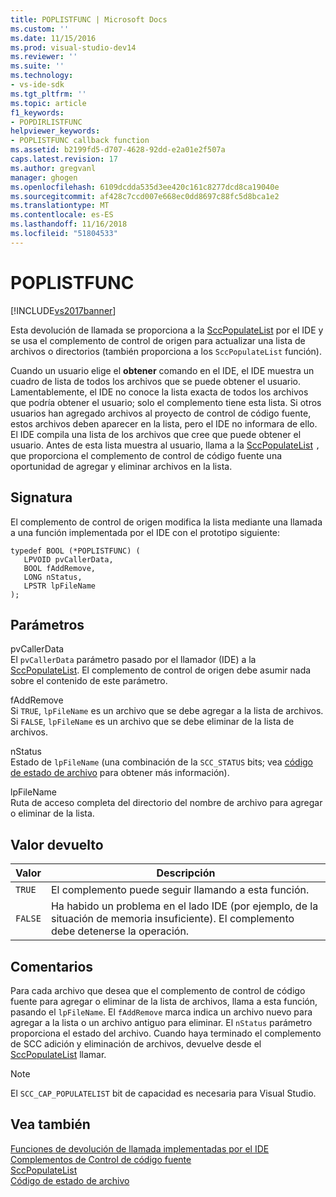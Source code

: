 ```yaml
---
title: POPLISTFUNC | Microsoft Docs
ms.custom: ''
ms.date: 11/15/2016
ms.prod: visual-studio-dev14
ms.reviewer: ''
ms.suite: ''
ms.technology:
- vs-ide-sdk
ms.tgt_pltfrm: ''
ms.topic: article
f1_keywords:
- POPDIRLISTFUNC
helpviewer_keywords:
- POPLISTFUNC callback function
ms.assetid: b2199fd5-d707-4628-92dd-e2a01e2f507a
caps.latest.revision: 17
ms.author: gregvanl
manager: ghogen
ms.openlocfilehash: 6109dcdda535d3ee420c161c8277dcd8ca19040e
ms.sourcegitcommit: af428c7ccd007e668ec0dd8697c88fc5d8bca1e2
ms.translationtype: MT
ms.contentlocale: es-ES
ms.lasthandoff: 11/16/2018
ms.locfileid: "51804533"
---
```

# <a name="poplistfunc"></a>POPLISTFUNC
[!INCLUDE[vs2017banner](../includes/vs2017banner.md)]

Esta devolución de llamada se proporciona a la [SccPopulateList](../extensibility/sccpopulatelist-function.md) por el IDE y se usa el complemento de control de origen para actualizar una lista de archivos o directorios (también proporciona a los `SccPopulateList` función).  
  
 Cuando un usuario elige el **obtener** comando en el IDE, el IDE muestra un cuadro de lista de todos los archivos que se puede obtener el usuario. Lamentablemente, el IDE no conoce la lista exacta de todos los archivos que podría obtener el usuario; solo el complemento tiene esta lista. Si otros usuarios han agregado archivos al proyecto de control de código fuente, estos archivos deben aparecer en la lista, pero el IDE no informara de ello. El IDE compila una lista de los archivos que cree que puede obtener el usuario. Antes de esta lista muestra al usuario, llama a la [SccPopulateList](../extensibility/sccpopulatelist-function.md) `,` que proporciona el complemento de control de código fuente una oportunidad de agregar y eliminar archivos en la lista.  
  
## <a name="signature"></a>Signatura  
 El complemento de control de origen modifica la lista mediante una llamada a una función implementada por el IDE con el prototipo siguiente:  
  
```cpp#  
typedef BOOL (*POPLISTFUNC) (  
   LPVOID pvCallerData,  
   BOOL fAddRemove,  
   LONG nStatus,  
   LPSTR lpFileName  
);  
```  
  
## <a name="parameters"></a>Parámetros  
 pvCallerData  
 El `pvCallerData` parámetro pasado por el llamador (IDE) a la [SccPopulateList](../extensibility/sccpopulatelist-function.md). El complemento de control de origen debe asumir nada sobre el contenido de este parámetro.  
  
 fAddRemove  
 Si `TRUE`, `lpFileName` es un archivo que se debe agregar a la lista de archivos. Si `FALSE`, `lpFileName` es un archivo que se debe eliminar de la lista de archivos.  
  
 nStatus  
 Estado de `lpFileName` (una combinación de la `SCC_STATUS` bits; vea [código de estado de archivo](../extensibility/file-status-code-enumerator.md) para obtener más información).  
  
 lpFileName  
 Ruta de acceso completa del directorio del nombre de archivo para agregar o eliminar de la lista.  
  
## <a name="return-value"></a>Valor devuelto  
  
|Valor|Descripción|  
|-----------|-----------------|  
|`TRUE`|El complemento puede seguir llamando a esta función.|  
|`FALSE`|Ha habido un problema en el lado IDE (por ejemplo, de la situación de memoria insuficiente). El complemento debe detenerse la operación.|  
  
## <a name="remarks"></a>Comentarios  
 Para cada archivo que desea que el complemento de control de código fuente para agregar o eliminar de la lista de archivos, llama a esta función, pasando el `lpFileName`. El `fAddRemove` marca indica un archivo nuevo para agregar a la lista o un archivo antiguo para eliminar. El `nStatus` parámetro proporciona el estado del archivo. Cuando haya terminado el complemento de SCC adición y eliminación de archivos, devuelve desde el [SccPopulateList](../extensibility/sccpopulatelist-function.md) llamar.  
  
> [!NOTE]
>  El `SCC_CAP_POPULATELIST` bit de capacidad es necesaria para Visual Studio.  
  
## <a name="see-also"></a>Vea también  
 [Funciones de devolución de llamada implementadas por el IDE](../extensibility/callback-functions-implemented-by-the-ide.md)   
 [Complementos de Control de código fuente](../extensibility/source-control-plug-ins.md)   
 [SccPopulateList](../extensibility/sccpopulatelist-function.md)   
 [Código de estado de archivo](../extensibility/file-status-code-enumerator.md)

